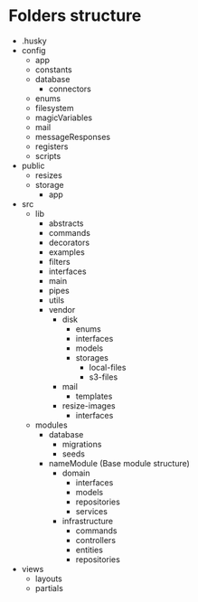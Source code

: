 # Folders structure

- .husky
- config
  - app
  - constants
  - database
    - connectors
  - enums
  - filesystem
  - magicVariables
  - mail
  - messageResponses
  - registers
  - scripts
- public
  - resizes
  - storage
    - app
- src
  - lib
    - abstracts
    - commands
    - decorators
    - examples
    - filters
    - interfaces
    - main
    - pipes
    - utils
    - vendor
      - disk
        - enums
        - interfaces
        - models
        - storages
          - local-files
          - s3-files
      - mail
        - templates
      - resize-images
        - interfaces
  - modules
    - database
      - migrations
      - seeds
    - nameModule (Base module structure)
      - domain
        - interfaces
        - models
        - repositories
        - services
      - infrastructure
        - commands
        - controllers
        - entities
        - repositories
- views
  - layouts
  - partials
